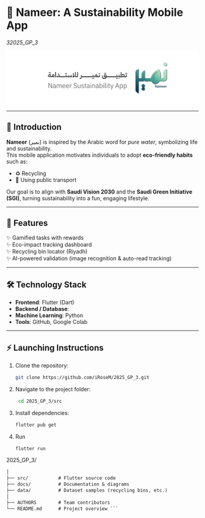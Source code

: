 # 🌱 Nameer: A Sustainability Mobile App  
*32025_GP_3*

![Logo](docs/img/Logo.png)


---

## 📖 Introduction
**Nameer** (نمير) is inspired by the Arabic word for *pure water*, symbolizing life and sustainability.  
This mobile application motivates individuals to adopt **eco-friendly habits** such as:
- ♻️ Recycling  
- 🚶 Using public transport  

Our goal is to align with **Saudi Vision 2030** and the **Saudi Green Initiative (SGI)**, turning sustainability into a fun, engaging lifestyle.  

---

## 🚀 Features
✨ Gamified tasks with rewards  
✨ Eco-impact tracking dashboard  
✨ Recycling bin locator (Riyadh)  
✨ AI-powered validation (image recognition & auto-read tracking)  

---

## 🛠️ Technology Stack
- **Frontend**: Flutter (Dart)  
- **Backend / Database**:  
- **Machine Learning**: Python 
- **Tools**: GitHub, Google Colab  

---

## ⚡ Launching Instructions
1. Clone the repository:
   ```bash
   git clone https://github.com/iRoseM/2025_GP_3.git

2. Navigate to the project folder:
   ```bash
    cd 2025_GP_3/src

3. Install dependencies:
   ```bash
   flutter pub get
4. Run
   ```bash
   flutter run

2025_GP_3/
```
│
├── src/           # Flutter source code
├── docs/          # Documentation & diagrams
├── data/          # Dataset samples (recycling bins, etc.)
│
├── AUTHORS        # Team contributors
└── README.md      # Project overview ```
